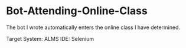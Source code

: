 # Bot-Attending-Online-Class
The bot I wrote automatically enters the online class I have determined.

Target System: ALMS
IDE: Selenium
